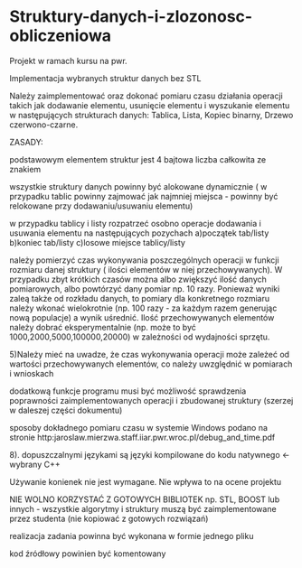 # Struktury-danych-i-zlozonosc-obliczeniowa

Projekt w ramach kursu na pwr.

Implementacja wybranych struktur danych bez STL

Należy zaimplementować oraz dokonać pomiaru czasu działania operacji takich jak dodawanie elementu, usunięcie elementu i wyszukanie elementu w następujących strukturach danych: Tablica, Lista, Kopiec binarny, Drzewo czerwono-czarne.

ZASADY:

podstawowym elementem struktur jest 4 bajtowa liczba całkowita ze znakiem

wszystkie struktury danych powinny być alokowane dynamicznie ( w przypadku tablic powinny zajmować jak najmniej miejsca - powinny być relokowane przy dodawaniu/usuwaniu elementu)

w przypadku tablicy i listy rozpatrzeć osobno operacje dodawania i usuwania elementu na następujących pozychach a)początek tab/listy b)koniec tab/listy c)losowe miejsce tablicy/listy

należy pomierzyć czas wykonywania poszczególnych operacji w funkcji rozmiaru danej struktury ( ilości elementów w niej przechowywanych). W przypadku zbyt krótkich czasów można albo zwiększyć ilość danych pomiarowych, albo powtórzyć dany pomiar np. 10 razy. Ponieważ wyniki zaleą także od rozkładu danych, to pomiary dla konkretnego rozmiaru należy wkonać wielokrotnie (np. 100 razy - za każdym razem generując nową populacje) a wynik uśrednić. Ilość przechowywanych elementów należy dobrać eksperymentalnie (np. może to być 1000,2000,5000,100000,20000) w zależności od wydajności sprzętu.

5)Należy mieć na uwadze, że czas wykonywania operacji może zależeć od wartości przechowywanych elementów, co należy uwzględnić w pomiarach i wnioskach

dodatkową funkcje programu musi być możliwość sprawdzenia poprawności zaimplementowanych operacji i zbudowanej struktury (szerzej w daleszej części dokumentu)

sposoby dokładnego pomiaru czasu w systemie Windows podano na stronie http:jaroslaw.mierzwa.staff.iiar.pwr.wroc.pl/debug_and_time.pdf

8). dopuszczalnymi językami są języki kompilowane do kodu natywnego <- wybrany C++

Używanie konienek nie jest wymagane. Nie wpływa to na ocene projektu

NIE WOLNO KORZYSTAĆ Z GOTOWYCH BIBLIOTEK np. STL, BOOST lub innych - wszystkie algorytmy i struktury muszą być zaimplementowane przez studenta (nie kopiować z gotowych rozwiązań)

realizacja zadania powinna być wykonana w formie jednego pliku

kod źródłowy powinien być komentowany

